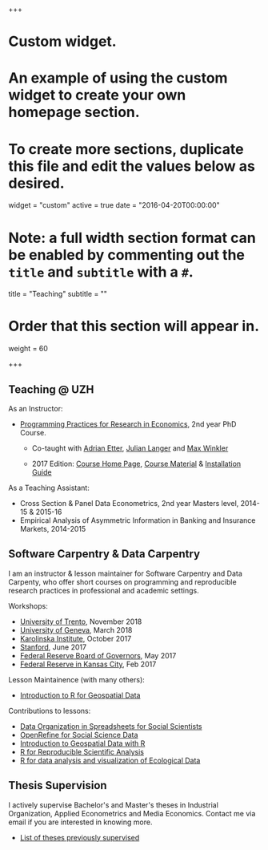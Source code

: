+++
# Custom widget.
# An example of using the custom widget to create your own homepage section.
# To create more sections, duplicate this file and edit the values below as desired.
widget = "custom"
active = true
date = "2016-04-20T00:00:00"

# Note: a full width section format can be enabled by commenting out the `title` and `subtitle` with a `#`.
title = "Teaching"
subtitle = ""

# Order that this section will appear in.
weight = 60

+++

## Teaching @ UZH

As an Instructor:

* [Programming Practices for Research in Economics](https://pp4rs.github.io), 2nd year PhD Course.

    * Co-taught with [Adrian Etter](https://www.linkedin.com/in/adrian-etter-88351565/), [Julian Langer](https://www.julianlanger.github.io) and [Max Winkler](http://www.econ.uzh.ch/people/graduatestudents/winkler.html)

    * 2017 Edition: [Course Home Page](http://pp4rs.github.io/2017-uzh), [Course Material](https://github.com/pp4rs/2017-uzh-course-material) & [Installation Guide](http://pp4rs.github.io/installation-guide)  

As a Teaching Assistant:

* Cross Section & Panel Data Econometrics, 2nd year Masters level, 2014-15 & 2015-16
* Empirical Analysis of Asymmetric Information in Banking and Insurance Markets, 2014-2015

## Software Carpentry & Data Carpentry

I am an instructor & lesson maintainer for Software Carpentry and Data Carpenty, who offer short courses on programming and reproducible research practices in professional and academic settings.

Workshops:

* [University of Trento](https://mkcor.github.io/2018-11-14-trento/), November 2018
* [University of Geneva](https://lachlandeer.github.io/2018-03-08-geneva/), March 2018
* [Karolinska Institute](https://hadrieng.github.io/2017-10-16-karolinska/), October 2017
* [Stanford](https://lachlandeer.github.io/2017-06-01-stanford/), June 2017
* [Federal Reserve Board of Governors](https://lachlandeer.github.io/2017-05-01-dc-frb/), May 2017
* [Federal Reserve in Kansas City](https://butterflyology.github.io/2017-02-14-kcfrb/), Feb 2017

Lesson Maintainence (with many others):

* [Introduction to R for Geospatial Data](http://www.datacarpentry.org/r-intro-geospatial/)

Contributions to lessons:

* [Data Organization in Spreadsheets for Social Scientists](http://www.datacarpentry.org/spreadsheets-socialsci/)
* [OpenRefine for Social Science Data](http://www.datacarpentry.org/openrefine-socialsci/)
* [Introduction to Geospatial Data with R](http://www.datacarpentry.org/R-spatial-raster-vector-lesson/)
* [R for Reproducible Scientific Analysis](http://swcarpentry.github.io/r-novice-gapminder/)
* [R for data analysis and visualization of Ecological Data](http://datacarpentry.org/R-ecology-lesson)


## Thesis Supervision

I actively supervise Bachelor's and Master's theses in Industrial Organization, Applied Econometrics and Media Economics. 
Contact me via email if you are interested in knowing more.

* [List of theses previously supervised](files/thesis-supervisions.pdf)

